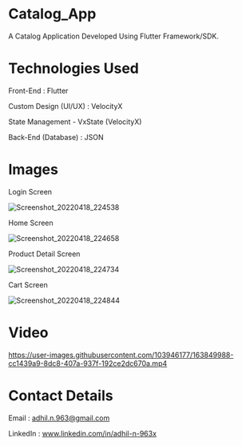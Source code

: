 # Catalog_App

A Catalog Application Developed Using Flutter Framework/SDK.


# Technologies Used 

Front-End : Flutter

Custom Design (UI/UX) : VelocityX

State Management - VxState (VelocityX)

Back-End (Database) : JSON


# Images

Login Screen

![Screenshot_20220418_224538](https://user-images.githubusercontent.com/103946177/163847052-1469df0f-8e89-4ae8-8197-ebc19938c12e.png)


Home Screen

![Screenshot_20220418_224658](https://user-images.githubusercontent.com/103946177/163847431-97e0afd7-8835-4fcc-a0be-9fb0a57e511c.png)


Product Detail Screen

![Screenshot_20220418_224734](https://user-images.githubusercontent.com/103946177/163847582-41ca1fb2-028a-4e09-a9bb-a372d347214d.png)


Cart Screen

![Screenshot_20220418_224844](https://user-images.githubusercontent.com/103946177/163847668-6dd79636-b7a0-43f3-8c7f-7aded8b1b90c.png)


# Video

https://user-images.githubusercontent.com/103946177/163849988-cc1439a9-8dc8-407a-937f-192ce2dc670a.mp4


# Contact Details

Email : adhil.n.963@gmail.com

LinkedIn : www.linkedin.com/in/adhil-n-963x
